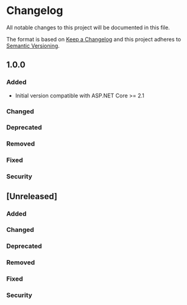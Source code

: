 # Changelog
All notable changes to this project will be documented in this file.

The format is based on [Keep a Changelog](http://keepachangelog.com/en/1.0.0/)
and this project adheres to [Semantic Versioning](http://semver.org/spec/v2.0.0.html).

## 1.0.0

### Added

- Initial version compatible with ASP.NET Core >= 2.1

### Changed

### Deprecated

### Removed

### Fixed

### Security

## [Unreleased]

### Added

### Changed

### Deprecated

### Removed

### Fixed

### Security

